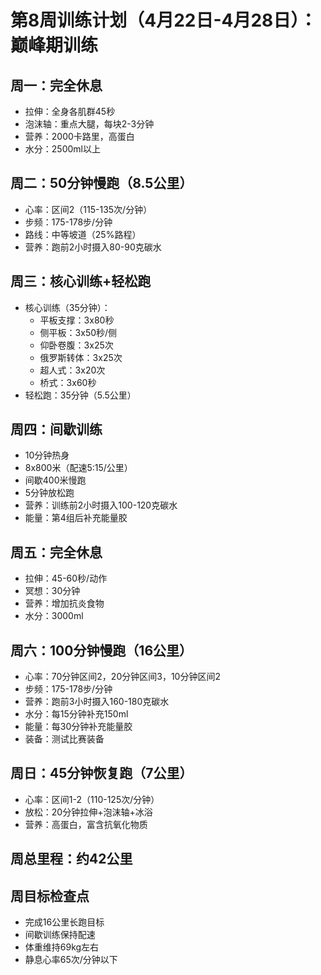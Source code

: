 # 第8周训练计划（4月22日-4月28日）：巅峰期训练

## 周一：完全休息
- 拉伸：全身各肌群45秒
- 泡沫轴：重点大腿，每块2-3分钟
- 营养：2000卡路里，高蛋白
- 水分：2500ml以上

## 周二：50分钟慢跑（8.5公里）
- 心率：区间2（115-135次/分钟）
- 步频：175-178步/分钟
- 路线：中等坡道（25%路程）
- 营养：跑前2小时摄入80-90克碳水

## 周三：核心训练+轻松跑
- 核心训练（35分钟）：
  - 平板支撑：3x80秒
  - 侧平板：3x50秒/侧
  - 仰卧卷腹：3x25次
  - 俄罗斯转体：3x25次
  - 超人式：3x20次
  - 桥式：3x60秒
- 轻松跑：35分钟（5.5公里）

## 周四：间歇训练
- 10分钟热身
- 8x800米（配速5:15/公里）
- 间歇400米慢跑
- 5分钟放松跑
- 营养：训练前2小时摄入100-120克碳水
- 能量：第4组后补充能量胶

## 周五：完全休息
- 拉伸：45-60秒/动作
- 冥想：30分钟
- 营养：增加抗炎食物
- 水分：3000ml

## 周六：100分钟慢跑（16公里）
- 心率：70分钟区间2，20分钟区间3，10分钟区间2
- 步频：175-178步/分钟
- 营养：跑前3小时摄入160-180克碳水
- 水分：每15分钟补充150ml
- 能量：每30分钟补充能量胶
- 装备：测试比赛装备

## 周日：45分钟恢复跑（7公里）
- 心率：区间1-2（110-125次/分钟）
- 放松：20分钟拉伸+泡沫轴+冰浴
- 营养：高蛋白，富含抗氧化物质

## 周总里程：约42公里

## 周目标检查点
- 完成16公里长跑目标
- 间歇训练保持配速
- 体重维持69kg左右
- 静息心率65次/分钟以下
